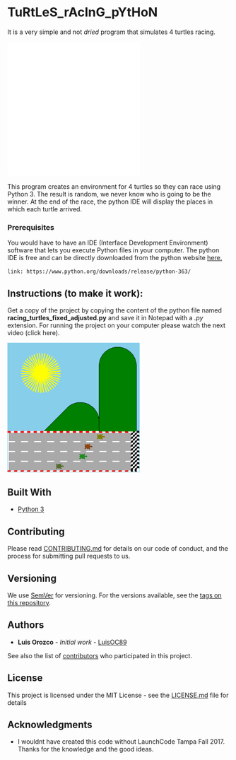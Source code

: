 # TuRtLeS_rAcInG_pYtHoN
It is a very simple and not *dried* program that simulates 4 turtles racing. 

<img src="images/GifFromVideo5.gif" width="300">

This program creates an environment for 4 turtles so they can race using Python 3. The result is random, we never know who is going to be the winner. At the end of the race, the python IDE will display the places in which each turtle arrived.

### Prerequisites
You would have to have an IDE (Interface Development Environment) software that lets you execute Python files in your computer. The python IDE is free and can be directly downloaded from the python website [here.](https://www.python.org/downloads/release/python-363/)

```
link: https://www.python.org/downloads/release/python-363/
```

## Instructions (to make it work): 
Get a copy of the project by copying the content of the python file named **racing_turtles_fixed_adjusted.py** and save it in Notepad with a *.py* extension. For running the project on your computer please watch the next video (click here).

<a href="https://www.youtube.com/watch?v=swdncjSMiRc">
<img src="images/Capture2.PNG" width="300">
</a>

## Built With

* [Python 3](https://www.python.org/) 

## Contributing

Please read [CONTRIBUTING.md](https://gist.github.com/PurpleBooth/b24679402957c63ec426) for details on our code of conduct, and the process for submitting pull requests to us.

## Versioning

We use [SemVer](http://semver.org/) for versioning. For the versions available, see the [tags on this repository](https://github.com/your/project/tags). 

## Authors

* **Luis Orozco** - *Initial work* - [LuisOC89](https://github.com/LuisOC89)

See also the list of [contributors](https://github.com/LuisOC89/Caesar_Cypher_Python/contributors) who participated in this project.

## License

This project is licensed under the MIT License - see the [LICENSE.md](LICENSE.md) file for details

## Acknowledgments

* I wouldnt have created this code without LaunchCode Tampa Fall 2017. Thanks for the knowledge and the good ideas.
